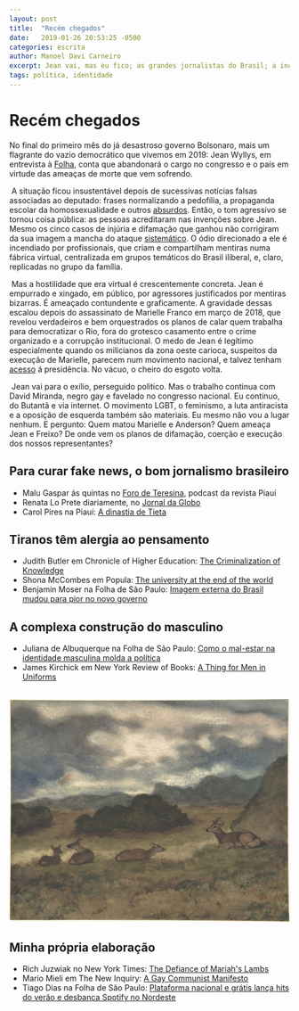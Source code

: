 ```yaml
---
layout: post
title:  "Recém chegados"
date:   2019-01-26 20:53:25 -0500
categories: escrita
author: Manoel Davi Carneiro
excerpt: Jean vai, mas eu fico; as grandes jornalistas do Brasil; a inconveniência da liberdade de cátedra; crise da masculinidade; e a minha proposta.
tags: política, identidade
---
```


# Recém chegados

No final do primeiro mês do já desastroso governo Bolsonaro, mais um flagrante do vazio democrático que  vivemos em 2019: Jean Wyllys, em entrevista à [Folha](https://www1.folha.uol.com.br/poder/2019/01/com-medo-de-ameacas-jean-wyllys-do-psol-desiste-de-mandato-e-deixa-o-brasil.shtml/), conta que abandonará o cargo no congresso e o país em virtude das ameaças de morte que vem sofrendo.


​	A situação ficou insustentável depois de sucessivas notícias falsas associadas ao deputado: frases normalizando a pedofilia, a propaganda escolar da homossexualidade e outros [absurdos](https://g1.globo.com/fato-ou-fake/noticia/2018/10/02/e-fake-que-jean-wyllys-declarou-que-pretende-criar-lei-para-obrigar-casamento-gay-em-igrejas.ghtml).  Então, o tom agressivo se tornou coisa pública: as pessoas acreditaram nas invenções sobre Jean. Mesmo os cinco casos de injúria e difamação que ganhou não corrigiram da sua imagem a mancha do ataque [sistemático](https://twitter.com/pablo_ortellado/status/1088907193645256706). O  ódio direcionado a ele é incendiado por profissionais, que criam e compartilham mentiras numa fábrica virtual, centralizada em grupos temáticos do Brasil iliberal, e, claro, replicadas no grupo da família.


​	Mas a hostilidade que era virtual é crescentemente concreta. Jean é empurrado e xingado, em público, por agressores justificados por mentiras bizarras. É ameaçado contundente e graficamente. A gravidade dessas escalou depois do assassinato de Marielle Franco em março de 2018, que revelou verdadeiros  e bem orquestrados os planos de calar quem trabalha para democratizar o  Rio, fora do grotesco casamento entre o crime organizado e a corrupção institucional. O medo de Jean é legítimo especialmente quando os milicianos da zona oeste carioca, suspeitos da execução de Marielle, parecem num movimento nacional, e talvez tenham [acesso](https://brasil.elpais.com/brasil/2019/01/22/politica/1548165508_401944.html) á presidência.  No vácuo, o cheiro do esgoto volta.

​	Jean vai para o exílio, perseguido politico. Mas o trabalho continua com David Miranda, negro gay e favelado no congresso nacional. Eu continuo, do Butantã e via internet. O movimento LGBT, o feminismo, a luta antiracista e a oposição  de esquerda também são materiais. Eu mesmo não vou a lugar nenhum. E  pergunto: Quem matou Marielle e Anderson? Quem ameaça Jean e Freixo? De  onde vem os planos de difamação, coerção e execução dos nossos  representantes?



## Para curar fake news, o bom jornalismo brasileiro

- Malu Gaspar ás quintas no [Foro de Teresina](https://piaui.folha.uol.com.br/radio-piaui/foro-de-teresina/), podcast da revista Piauí
- Renata Lo Prete diariamente, no [Jornal da Globo](https://globoplay.globo.com/jornal-da-globo/p/817/)
- Carol Pires na Piauí: [ A dinastia de Tieta](https://piaui.folha.uol.com.br/materia/dinastia-de-tieta/)



## Tiranos têm alergia ao pensamento

- Judith Butler em Chronicle of Higher Education: [The Criminalization of Knowledge](https://www.chronicle.com/article/The-Criminalization-of/243501)
- Shona McCombes em Popula: [The university at the end of the world](https://popula.com/2019/01/03/the-university-at-the-end-of-the-world/)
- Benjamin Moser na Folha de São Paulo: [Imagem externa do Brasil mudou para pior no novo governo](https://www1.folha.uol.com.br/ilustrissima/2019/01/imagem-externa-do-brasil-mudou-para-pior-no-novo-governo-diz-benjamin-moser.shtml)

## A complexa construção do masculino

- Juliana de Albuquerque na Folha de São Paulo: [Como o mal-estar na identidade masculina molda a política](https://www1.folha.uol.com.br/ilustrissima/2019/01/como-o-mal-estar-na-identidade-masculina-molda-a-politica-dos-nossos-tempos.shtml)
- James Kirchick em New York Review of Books: [A Thing for Men in Uniforms](https://www.nybooks.com/daily/2018/05/14/a-thing-for-men-in-uniforms//)

​     ![Veados na Paisagem, de Antoine-Louis Barye entre 1810-75](images/DP805148.jpg) 

## Minha própria elaboração

- Rich Juzwiak no New York Times: [The Defiance of Mariah's Lambs](https://www.nytimes.com/2018/12/22/style/mariah-carey-in-concert.html/)
- Mario Mieli em The New Inquiry: [A Gay Communist Manifesto](https://thenewinquiry.com/a-gay-communist-manifesto/)
- Tiago Dias na Folha de São Paulo: [Plataforma nacional e grátis lança hits do verão e desbanca Spotify no Nordeste](https://www.e-flux.com/architecture/dimensions-of-citizenship/178279/effortless-slippage/)

